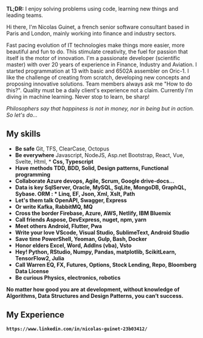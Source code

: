 <strong>TL;DR:</strong> I enjoy solving problems using code, learning new things and leading teams.


Hi there, I'm Nicolas Guinet, a french senior software consultant based in Paris and London, mainly working into finance and industry sectors.   

Fast pacing evolution of IT technologies make things more easier, more beautiful and fun to do. This stimulate creativity, the fuel for passion that itself is the motor of innovation. I'm a passionate developer (scientific master) with over 20 years of experience in Finance, Industry and Aviation. I started programmation at 13 with basic and 6502A assembler on Oric-1.
I like the challenge of creating from scratch, developing new concepts and proposing innovative solutions. Team members always ask me "How to do this?". Quality must be a daily client's experience not a claim. Currently I'm diving in machine learning. Never stop to learn, be sharp!

<cite>Philosophers say that happiness is not in money, nor in being but in action. So let's do...</cite>

## My skills
* <strong>Be safe</strong> Git, TFS, ClearCase, Octopus
* <strong>Be everywhere</strong> Javascript, NodeJS, Asp.net Bootstrap, React, Vue, Svelte, Html, * <strong>Css, Typescript
* <strong>Have methods</strong> TDD, BDD, Solid, Design patterns, Functional programming
* <strong>Collaborate</strong> Azure devops, Agile, Scrum, Google drive-docs…
* <strong>Data is key</strong> SqlServer, Oracle, MySQL, SqLite, MongoDB, GraphQL, Sybase. ORM : * <strong>Linq, EF, Json, Xml, Xslt, Path
* <strong>Let's them talk</strong> OpenAPI, Swagger, Express
* <strong>Or write</strong> Kafka, RabbitMQ, MQ
* <strong>Cross the border</strong> Firebase, Azure, AWS, Netlify, IBM Bluemix
* <strong>Call friends</strong> Aspose, DevExpress, nuget, npm, yarn
* <strong>Meet others</strong> Android, Flutter, Pwa
* <strong>Write your love</strong> VScode, Visual Studio, SublimeText, Android Studio
* <strong>Save time</strong> PowerShell, Yeoman, Gulp, Bash, Docker
* <strong>Honor elders</strong> Excel, Word, AddIns (vba), Vsto
* <strong>Hey!</strong> Python, RStudio, Numpy, Pandas, matplotlib, ScikitLearn, TensorFlow2, Julia
* <strong>Call Warren</strong> EQ, FX, Futures, Options, Stock Lending, Repo, Bloomberg Data License
* <strong>Be curious</strong> Physics, electronics, robotics

No matter how good you are at development, without knowledge of Algorithms, Data Structures and Design Patterns, you can’t success.

## My Experience
    
    https://www.linkedin.com/in/nicolas-guinet-23b03412/
